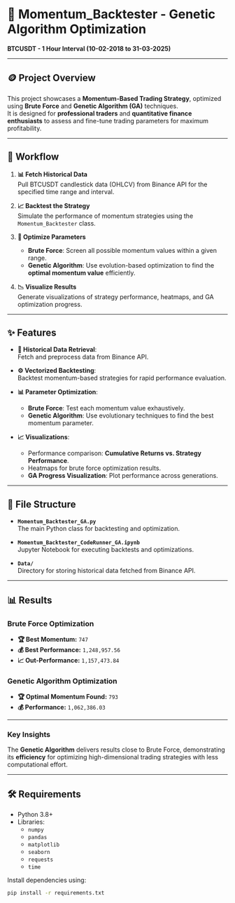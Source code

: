 # 🎯 **Momentum_Backtester - Genetic Algorithm Optimization**  
**BTCUSDT - 1 Hour Interval (10-02-2018 to 31-03-2025)**

---

## 🪙 **Project Overview**  
This project showcases a **Momentum-Based Trading Strategy**, optimized using **Brute Force** and **Genetic Algorithm (GA)** techniques.  
It is designed for **professional traders** and **quantitative finance enthusiasts** to assess and fine-tune trading parameters for maximum profitability.

---

## 🚀 **Workflow**  

1. **📊 Fetch Historical Data**  
   Pull BTCUSDT candlestick data (OHLCV) from Binance API for the specified time range and interval.  

2. **📈 Backtest the Strategy**  
   Simulate the performance of momentum strategies using the `Momentum_Backtester` class.

3. **🧬 Optimize Parameters**  
   - **Brute Force**: Screen all possible momentum values within a given range.  
   - **Genetic Algorithm**: Use evolution-based optimization to find the **optimal momentum value** efficiently.

4. **📉 Visualize Results**  
   Generate visualizations of strategy performance, heatmaps, and GA optimization progress.  

---

## ✨ **Features**  

- **🔗 Historical Data Retrieval**:  
  Fetch and preprocess data from Binance API.  

- **⚙️ Vectorized Backtesting**:  
  Backtest momentum-based strategies for rapid performance evaluation.

- **📊 Parameter Optimization**:  
  - **Brute Force**: Test each momentum value exhaustively.  
  - **Genetic Algorithm**: Use evolutionary techniques to find the best momentum parameter.  

- **📈 Visualizations**:  
  - Performance comparison: **Cumulative Returns vs. Strategy Performance**.  
  - Heatmaps for brute force optimization results.  
  - **GA Progress Visualization**: Plot performance across generations.  

---

## 📂 **File Structure**  

- **`Momentum_Backtester_GA.py`**  
  The main Python class for backtesting and optimization.  

- **`Momentum_Backtester_CodeRunner_GA.ipynb`**  
  Jupyter Notebook for executing backtests and optimizations.  

- **`Data/`**  
  Directory for storing historical data fetched from Binance API.  

---

## 📊 **Results**  

### **Brute Force Optimization**  
- **🏆 Best Momentum:** `747`  
- **💰 Best Performance:** `1,248,957.56`  
- **📈 Out-Performance:** `1,157,473.84`  

### **Genetic Algorithm Optimization**  
- **🏆 Optimal Momentum Found:** `793`  
- **💰 Performance:** `1,062,386.03`  

---

### **Key Insights**  
The **Genetic Algorithm** delivers results close to Brute Force, demonstrating its **efficiency** for optimizing high-dimensional trading strategies with less computational effort.

---

## 🛠 **Requirements**  

- Python 3.8+  
- Libraries:
  - `numpy`
  - `pandas`
  - `matplotlib`
  - `seaborn`
  - `requests`
  - `time`

Install dependencies using:  
```bash
pip install -r requirements.txt
